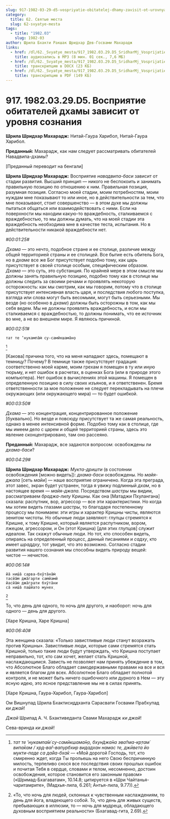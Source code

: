 ```yaml
---
slug: 917-1982-03-29-d5-vospriyatie-obitatelej-dhamy-zavisit-ot-urovnya-soznaniya
category:
  title: 62. Святые места
  slug: 62-svyatye-mesta
tags:
  - title: "1982.03"
    slug: 1982-03
author: Шрила Бхакти Ракшак Шридхар Дев-Госвами Махарадж
links:
  - href: /dl/62._Svyatye_mesta/917_1982.03.29.D5_SridharMj_Vosprijatie_obitatelej_dhamy_zavisit_ot_urovnja_soznanija.mp3
    title: аудиозапись в MP3 (8 мин. 01 сек., 7,6 МБ)
  - href: /dl/62._Svyatye_mesta/917_1982.03.29.D5_SridharMj_Vosprijatie_obitatelej_dhamy_zavisit_ot_urovnja_soznanija.docx
    title: транскрипцию в DOCX (23 КБ)
  - href: /dl/62._Svyatye_mesta/917_1982.03.29.D5_SridharMj_Vosprijatie_obitatelej_dhamy_zavisit_ot_urovnja_soznanija.pdf
    title: транскрипцию в PDF (149 КБ)
---
```


# 917. 1982.03.29.D5. Восприятие обитателей дхамы зависит от уровня сознания

**Шрила Шридхар Махарадж:** Нитай-Гаура Харибол, Нитай-Гаура Харибол.

**Преданный:** Махарадж, как нам следует рассматривать обитателей Навадвипа-дхамы?

[Преданный переводит на бенгали]

**Шрила Шридхар Махарадж:** Восприятие *навадвипа-баси* зависит от стадии развития. Высший принцип — никого не беспокоить и занимать правильную позицию по отношению к ним. Правильная позиция, разумная позиция. Согласно моей стадии, моим потребностям, моим нуждам мне показывают то или иное, но в действительности за тем, что мне показывают, стоит совершенство — в этом духе мы должны пытаться общаться или взаимодействовать с ними. Если на поверхности мы находим какую-то враждебность, сталкиваемся с враждебностью, то мы должны думать, что на моей стадии эта враждебность необходима мне в качестве теста, испытания. Но в действительности никакой враждебности нет.

*#00:01:25#*

*Дхама* — это нечто, подобное стране и ее столице, различие между общей территорией страны и ее столицей. Все бытие есть обитель Бога, но в *дхаме* все же Бог присутствует подобно тому, как царь присутствует в своей столице особым, специфическим образом. *Дхама* — это суть, это субстанция. По крайней мере в этом смысле мы должны занять правильную позицию, подобно тому как в столице мы должны следить за своими речами и проявлять некоторую осторожность: как мы смотрим, как мы говорим, потому что в столице присутствует интенсивная власть царя, и последствия любого поступка, взгляда или слова могут быть весомыми, могут быть серьезными. Мы везде (но особенно в *дхаме*) должны быть осторожны в том, как мы себя ведем. Мы не должны проявлять враждебность, и если мы сталкиваемся с враждебностью, то должны понимать, что ее источник во мне, а не во внешнем мире. Я являюсь причиной.

*#00:02:51#*

    тат те ’нукампа̄м̇ су-самӣкшама̄н̣о
[^_ftn1]

[Какова] причина того, что на меня нападают здесь, помещают в темницу? Почему? В темнице также присутствует градация: соответственно моей карме, моим грехам я помещен в ту или иную тюрьму, и нет ошибок в расчетах, в оценках Бога (или в природе этого компьютера). Нет ошибок в вычислениях этой машины. Я помещен в определенную позицию в силу своих изъянов, и я ответственен. Бремя ответственности за мое положение не следует перекладывать на плечи окружающих (или окружающего мира) — то будет ошибкой.

*#00:03:50#*

*Дхама* — это концентрация, концентрированное положение [буквально]. Но везде и повсюду присутствует та же самая реальность, однако в менее интенсивной форме. Подобно тому как в столице, где мы имеем дело с царем и общей территорией страны, здесь это явление сконцентрировано, там оно рассеяно.

**Преданный:** Махарадж, все задаются вопросом: освобождены ли *дхама-баси*?

*#00:04:29#*

**Шрила Шридхар Махарадж:** *Мукта-дришти* (в состоянии освобождения [можно видеть]): *дхама-баси* освобождены. Но *майя-джала* [сеть *майи*] — наше восприятие ограничено. Когда эта преграда, этот завес, экран будет устранен, тогда я увижу подлинный *дхам*, но в настоящее время — *майя-джала.* Посредством *шастры* мы видим, рассматриваем *браджа-лилу* Кришны. Как она [Матаджи Пхулангана] сказала: распутник, вор, агрессор — все эти характеристики. Но когда мы хотим видеть глазами *шастры*, то благодаря постепенному процессу мы понимаем: эти игры и характер Кришны чисты, являются зенитом чистоты. Но обычные люди заявляют: глупцы стремятся к Кришне, к тому Кришне, который является распутником, вором, лжецом, агрессором, и Он (этот Кришна) [для этих глупцов] служит идеалом. Так скажут обычные люди. Но тот, кто способен видеть, опираясь на определенный процесс, данный писаниями и *садху*, кто имеет *шраддху*, тот увидит, что это возможно. Согласно стадии развития нашего сознания мы способны видеть природу вещей: чистое — нечистое.

*#00:06:14#*

    йа̄ ниш́а̄ сарва-бхӯта̄на̄м̇
    тасйа̄м̇ джа̄гарти сам̇йамӣ
    йасйа̄м̇ джа̄грати бхӯта̄ни
    са̄ ниш́а̄ паш́йато мунех̣
[^_ftn2]

То, что день для одного, то ночь для другого, и наоборот: ночь для одного — день для другого.

[Харе Кришна, Харе Кришна]

*#00:06:40#*

Эта женщина сказала: «Только завистливые люди станут возражать против Кришны». Завистливые люди, которые сами стремятся стать Кришной, только такие люди будут утверждать, что Кришна поступает неправильно, тот, кто сам хочет, желает стать Кришной, наслаждающимся. Зависть не позволяет нам принять убеждение в том, что Абсолютное Благо обладает самодержавными правами на все и вся и является благом для всех. Абсолютное Благо обладает полнотой контроля, и не может быть ничего ошибочного или дурного в Нем — эту ясную идею, это ясное представление мы не в силах принять.

[Харе Кришна, Гаура-Харибол, Гаура-Харибол]

Ом Вишнупад Шрила Бхактисиддханта Сарасвати Госвами Прабхупад *ки джай*!

*Джай* Шрипад А. Ч. Бхактиведанта Свами Махарадж *ки джай*!

Сева-вринда *ки джай*!



[^_ftn1]: *тат те ’нукампа̄м̇ су-самӣкшама̄н̣о, бхун̃джа̄на эва̄тма-кр̣там̇ випа̄кам / хр̣д-ва̄г-вапурбхир видадхан намас те, джӣвета йо мукти-паде са да̄йа-бха̄к* — «Мой дорогой Господь, тот, кто смиренно ждет, когда Ты прольешь на него Свою беспричинную милость, терпеливо снося все последствия своих прошлых ошибок и почитая Тебя в сердце, словами и телом, несомненно, достоин освобождения, которое становится его законным правом» («Шримад-Бхагаватам», 10.14.8; цитируется в «Шри Чайтанья-чаритамрите», (Мадхья-лила, 6.261; Антья-лила, 9.77)).

[^_ftn2]: «То, что ночь для людей, склонных к чувственным наслаждениям, то день для йога, владеющего собой. То, что день для живых существ, пребывающих в иллюзии, то — ночь для мудреца, обладающего духовным восприятием реальности» (Бхагавад-гита, 2.69).

